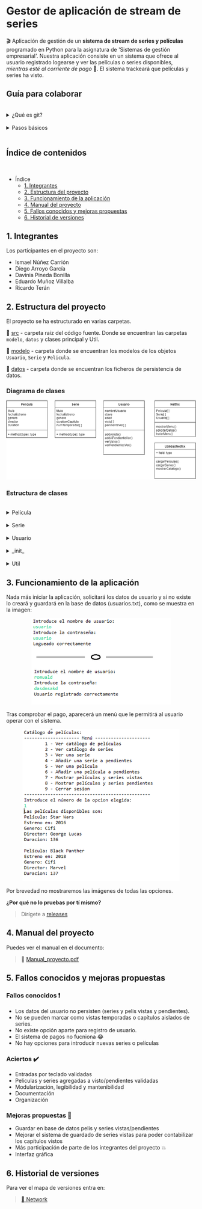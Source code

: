 # Gestor de aplicación de stream de series

:clapper: Aplicación de gestión de un **sistema de stream de series y películas** programado en Python para la asignatura de 'Sistemas de gestión empresarial'. Nuestra aplicación consiste en un sistema que ofrece al usuario registrado logearse y ver las películas o series disponibles, *mientras esté al corriente de pago* :money_with_wings:. El sistema trackeará que películas y series ha visto.

## Guía para colaborar
<br>

<details>
     <summary>¿Qué es git?</summary>
 <p>

Git es un **sistema de control de versiones** (vcs) que permite la colaboración entre programadores de forma simultánea solucionando y facilitando muchísimo la *integración* del código fuente de los contribuidores. Su funcionamiento consiste en la creación de versiones del proyecto llamados *commits*. Los proyectos pueden seguir diferentes *ramas* según la funcionalidad que se esté implementando o el contribuidor que la esté actualizando. Las diferentes ramas pueden fusionarse a otras ramas, o la rama principal *'master'* e integrar las funcionalidades de ambas ramas en una nueva línea troncal. Abajo podéis ver una ilustración de un arbol versiones de Git.

<br>   
<img src="https://i.stack.imgur.com/DOXN0.png" alt="">

  </li>
      </p></details><br>

 <details>
     <summary>Pasos básicos</summary>
 <p>

#### Descargarte el proyecto de nuevo
  1. :arrow_down: Abre una terminal en el directorio del workspace e introduce: `git clone https://github.com/ismenc/python-gestor-series`

#### Actualizar si ya lo tienes descargado
  1. :open_file_folder: Abre una terminal en el directorio del proyecto
  2. :heavy_check_mark: Colócate en tu rama mediante `git checkout -b tu-nombre`
  3. :recycle: Descárgate tu última versión con `git pull origin tu-nombre`

#### Subir tus versiones después de trabajar
  1. :memo: Trabaja con eclipse o como lo quieras hacer
  2. :open_file_folder: Abre una terminal en el directorio del proyecto
  3. :heavy_check_mark: Si no lo has hecho, colócate en tu rama mediante `git checkout -b tu-nombre`
  4.  :exclamation: Haz tu nueva version con `git commit -am "Resumen de cambios"`
  5. :arrow_up: Sube tus versiones con `git push origin tu-nombre`
  </li>
      </p></details>
	  <br>

## Índice de contenidos
<br>

* Índice
    * [1. Integrantes](#1-integrantes)
    * [2. Estructura del proyecto](#2-estructura-del-proyecto)
    * [3. Funcionamiento de la aplicación](#3-funcionamiento-de-la-aplicación)
    * [4. Manual del proyecto](#4-manual-del-proyecto)
    * [5. Fallos conocidos y mejoras propuestas](#5-fallos-conocidos-y-mejoras-propuestas)
    * [6. Historial de versiones](#6-historial-de-versiones)

## 1. Integrantes

Los participantes en el proyecto son:
* Ismael Núñez Carrión
* Diego Arroyo García
* Davinia Pineda Bonilla
* Eduardo Muñoz Villalba
* Ricardo Terán

## 2. Estructura del proyecto

El proyecto se ha estructurado en varias carpetas.

:open_file_folder: [src](src/) - carpeta raíz del código fuente. Donde se encuentran las carpetas `modelo`, `datos` y clases principal y Util.

:open_file_folder: [modelo](src/modelo/) - carpeta donde se encuentran los modelos de los objetos `Usuario`, `Serie` y `Pelicula`.

:open_file_folder: [datos](src/datos/) - carpeta donde se encuentran los ficheros de persistencia de datos.

### Diagrama de clases

<img src="doc/diagrama-clases.png" alt="">

### Estructura de clases
<br>

<details>
     <summary>Película</summary>
 <p>

Clase que define la estructura de los objetos película que tiene los atributos título, género, director, duración y fecha de estreno.

 </p>
 </details><br>

<details>
     <summary>Serie</summary>
 <p>

Clase que define la estructura de datos del objeto serie que dispone de los atributos título, género, fecha de estreno, duración media de los capítulos y capítulos y temporadas hasta la fecha.

 </p>
 </details><br>

 <details>
     <summary>Usuario</summary>
 <p>

Clase que almacena los datos del usuario; así como su nombre, clave, edad y dos listas para guardar tanto las series o películas vistas como las marcadas en pendientes de ver. Tambien dispone de unos métodos para añadir dichas series o películas a sendos arrays o visualizar el contenido de estos.

 </p>
 </details><br>

 <details>
     <summary>_init_</summary>
 <p>

Programa principal que contiene la línea de ejecución de nuestro programa

 </p>
 </details><br>

 <details>
     <summary>Util</summary>
 <p>

Clase que provee a la principal de los métodos estáticos para interactuar con el usuario y gestionar los objetos.
* `loguear(user, password)` - nos permite logearnos si el usuario está en la base de datos o lo registra si no está
* `mostrar_menu()` - muestra el menú con las opciones por pantalla
* `tratar_menu()` - función que resuelve toda la casuística correspondiente a la opción elegida por el usuario
* `leerEntero()` - solicita un número entero que sea validado
* `cargarCatalogoPeliculas()` - carga las películas en el fichero X en memoria
* `cargarCatalogoSeries()` - carga las series en el fichero X en memoria
* `mostrarLista(msg, lista)` - muestra por pantalla el mensaje y a continuación la lista de películas o series que le pasemos

 </p>
 </details>

 ## 3. Funcionamiento de la aplicación

 Nada más iniciar la aplicación, solicitará los datos de usuario y si no existe lo creará y guardará en la base de datos (usuarios.txt), como se muestra en la imagen:

 <p align="center"><img src="doc/login.png" alt=""></p>

 Tras comprobar el pago, aparecerá un menú que le permitirá al usuario operar con el sistema.

 <p align="center"><img src="doc/menu-principal.png" alt=""></p>

 Por brevedad no mostraremos las imágenes de todas las opciones.

 **¿Por qué no lo pruebas por tí mismo?**

 > Dirígete a [releases](https://github.com/ismenc/python-gestor-series/releases)


 ## 4. Manual del proyecto

 Puedes ver el manual en el documento:
 > :book: [Manual_proyecto.pdf](doc/manual_proyecto.pdf)

 ## 5. Fallos conocidos y mejoras propuestas

 ### Fallos conocidos :exclamation:

 * Los datos del usuario no persisten (series y pelis vistas y pendientes).
 * No se pueden marcar como vistas temporadas o capítulos aislados de series.
 * No existe opción aparte para registro de usuario.
 * El sistema de pagos no fucniona :joy:
 * No hay opciones para introducir nuevas series o películas

 ### Aciertos :heavy_check_mark:

 * Entradas por teclado validadas
 * Peliculas y series agregadas a visto/pendientes validadas
 * Modularización, legibilidad y mantenibilidad
 * Documentación
 * Organización

 ### Mejoras propuestas :wrench:

 * Guardar en base de datos pelis y series vistas/pendientes
 * Mejorar el sistema de guardado de series vistas para poder contabilizar los capítulos vistos
 * Más participación de parte de los integrantes del proyecto :boom:
 * Interfaz gráfica
 
 ## 6. Historial de versiones
 
 Para ver el mapa de versiones entra en:
 > [:scroll: Network](https://github.com/ismenc/python-gestor-series/network)
